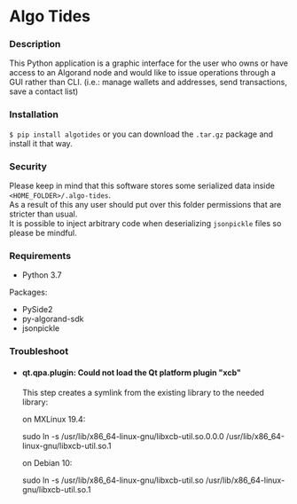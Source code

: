 # Algo Tides

### Description
This Python application is a graphic interface for the user who owns or have access to an Algorand
node and would like to issue operations through a GUI rather than CLI. (i.e.: manage wallets and addresses,
send transactions, save a contact list)

### Installation
`$ pip install algotides` or you can download the `.tar.gz` package and install it that way.

### Security
Please keep in mind that this software stores some serialized data inside `<HOME_FOLDER>/.algo-tides`.  
As a result of this any user should put over this folder permissions that are stricter than usual.  
It is possible to inject arbitrary code when deserializing `jsonpickle` files so please be mindful.

### Requirements
* Python 3.7

Packages:
- PySide2
- py-algorand-sdk
- jsonpickle

### Troubleshoot
* #### qt.qpa.plugin: Could not load the Qt platform plugin "xcb"
    This step creates a symlink from the existing library to the needed library:


    on MXLinux 19.4:

    sudo ln -s /usr/lib/x86_64-linux-gnu/libxcb-util.so.0.0.0 /usr/lib/x86_64-linux-gnu/libxcb-util.so.1
  

    on Debian 10:
  
    sudo ln -s /usr/lib/x86_64-linux-gnu/libxcb-util.so /usr/lib/x86_64-linux-gnu/libxcb-util.so.1